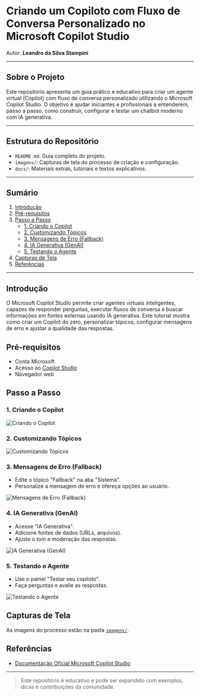 # Criando um Copiloto com Fluxo de Conversa Personalizado no Microsoft Copilot Studio

Autor: **Leandro da Silva Stampini**

---

## Sobre o Projeto

Este repositório apresenta um guia prático e educativo para criar um agente virtual (Copilot) com fluxo de conversa personalizado utilizando o Microsoft Copilot Studio. O objetivo é ajudar iniciantes e profissionais a entenderem, passo a passo, como construir, configurar e testar um chatbot moderno com IA generativa.

---

## Estrutura do Repositório

- `README.md`: Guia completo do projeto.
- `imagens/`: Capturas de tela do processo de criação e configuração.
- `docs/`: Materiais extras, tutoriais e textos explicativos.

---

## Sumário

1. [Introdução](#introducao)
2. [Pré-requisitos](#pre-requisitos)
3. [Passo a Passo](#passo-a-passo)
    - [1. Criando o Copilot](#1-criando-o-copilot)
    - [2. Customizando Tópicos](#2-customizando-topicos)
    - [3. Mensagens de Erro (Fallback)](#3-mensagens-de-erro-fallback)
    - [4. IA Generativa (GenAI)](#4-ia-generativa-genai)
    - [5. Testando o Agente](#5-testando-o-agente)
4. [Capturas de Tela](#capturas-de-tela)
5. [Referências](#referencias)

---

## Introdução

O Microsoft Copilot Studio permite criar agentes virtuais inteligentes, capazes de responder perguntas, executar fluxos de conversa e buscar informações em fontes externas usando IA generativa. Este tutorial mostra como criar um Copilot do zero, personalizar tópicos, configurar mensagens de erro e ajustar a qualidade das respostas.

## Pré-requisitos

- Conta Microsoft
- Acesso ao [Copilot Studio](https://copilotstudio.microsoft.com)
- Navegador web

## Passo a Passo

### 1. Criando o Copilot


![Criando o Copilot](imagens/01-criando-copilot.png)

### 2. Customizando Tópicos


![Customizando Tópicos](imagens/02-customizando-topicos.png)

### 3. Mensagens de Erro (Fallback)

- Edite o tópico "Fallback" na aba "Sistema".
- Personalize a mensagem de erro e ofereça opções ao usuário.

![Mensagens de Erro (Fallback)](imagens/03-fallback.png)

### 4. IA Generativa (GenAI)

- Acesse "IA Generativa".
- Adicione fontes de dados (URLs, arquivos).
- Ajuste o tom e moderação das respostas.

![IA Generativa (GenAI)](imagens/04-ia-generativa.png)

### 5. Testando o Agente

- Use o painel "Testar seu copiloto".
- Faça perguntas e avalie as respostas.

![Testando o Agente](imagens/05-testando-agente.png)

## Capturas de Tela

As imagens do processo estão na pasta [`imagens/`](imagens/).

## Referências

- [Documentação Oficial Microsoft Copilot Studio](https://learn.microsoft.com/pt-br/microsoft-copilot-studio/fundamentals-what-is-copilot-studio)

---

> Este repositório é educativo e pode ser expandido com exemplos, dicas e contribuições da comunidade.
